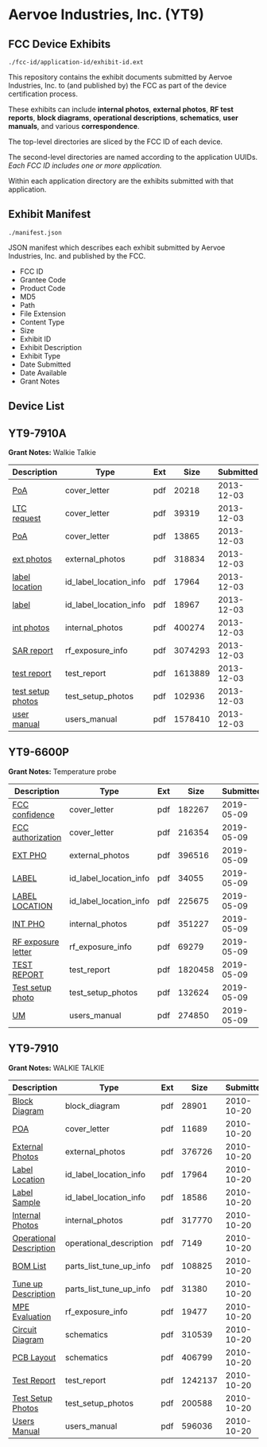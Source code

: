 # Aervoe Industries, Inc. (YT9)
## FCC Device Exhibits

```
./fcc-id/application-id/exhibit-id.ext
```

This repository contains the exhibit documents submitted by Aervoe Industries, Inc. to (and published by) the FCC as part of the device certification process.

These exhibits can include **internal photos**, **external photos**, **RF test reports**, **block diagrams**, **operational descriptions**, **schematics**, **user manuals**, and various **correspondence**.

The top-level directories are sliced by the FCC ID of each device.

The second-level directories are named according to the application UUIDs. *Each FCC ID includes one or more application.*

Within each application directory are the exhibits submitted with that application. 

## Exhibit Manifest

```
./manifest.json
```

JSON manifest which describes each exhibit submitted by Aervoe Industries, Inc. and published by the FCC.

- FCC ID
- Grantee Code
- Product Code
- MD5
- Path
- File Extension
- Content Type
- Size
- Exhibit ID
- Exhibit Description
- Exhibit Type
- Date Submitted
- Date Available
- Grant Notes

## Device List
## YT9-7910A
**Grant Notes:** Walkie Talkie

| Description | Type | Ext | Size | Submitted | Available |
| ----------- | ---- | --- | ---- | --------- | --------- |
| [PoA](YT9-7910A/d0cebd9e708893a30e2db1857cd24763/2132375.pdf) | cover_letter | pdf | 20218 | 2013-12-03 | 2013-12-03 |
| [LTC request](YT9-7910A/d0cebd9e708893a30e2db1857cd24763/2132376.pdf) | cover_letter | pdf | 39319 | 2013-12-03 | 2013-12-03 |
| [PoA](YT9-7910A/d0cebd9e708893a30e2db1857cd24763/2132383.pdf) | cover_letter | pdf | 13865 | 2013-12-03 | 2013-12-03 |
| [ext photos](YT9-7910A/d0cebd9e708893a30e2db1857cd24763/2132377.pdf) | external_photos | pdf | 318834 | 2013-12-03 | 2013-12-03 |
| [label location](YT9-7910A/d0cebd9e708893a30e2db1857cd24763/2132379.pdf) | id_label_location_info | pdf | 17964 | 2013-12-03 | 2013-12-03 |
| [label](YT9-7910A/d0cebd9e708893a30e2db1857cd24763/2132380.pdf) | id_label_location_info | pdf | 18967 | 2013-12-03 | 2013-12-03 |
| [int photos](YT9-7910A/d0cebd9e708893a30e2db1857cd24763/2132378.pdf) | internal_photos | pdf | 400274 | 2013-12-03 | 2013-12-03 |
| [SAR report](YT9-7910A/d0cebd9e708893a30e2db1857cd24763/2132382.pdf) | rf_exposure_info | pdf | 3074293 | 2013-12-03 | 2013-12-03 |
| [test report](YT9-7910A/d0cebd9e708893a30e2db1857cd24763/2132381.pdf) | test_report | pdf | 1613889 | 2013-12-03 | 2013-12-03 |
| [test setup photos](YT9-7910A/d0cebd9e708893a30e2db1857cd24763/2132384.pdf) | test_setup_photos | pdf | 102936 | 2013-12-03 | 2013-12-03 |
| [user manual](YT9-7910A/d0cebd9e708893a30e2db1857cd24763/2132386.pdf) | users_manual | pdf | 1578410 | 2013-12-03 | 2013-12-03 |
## YT9-6600P
**Grant Notes:** Temperature probe

| Description | Type | Ext | Size | Submitted | Available |
| ----------- | ---- | --- | ---- | --------- | --------- |
| [FCC confidence](YT9-6600P/1c516a5ee37d44a871b0623eede1c506/4269216.pdf) | cover_letter | pdf | 182267 | 2019-05-09 | 2019-05-09 |
| [FCC authorization](YT9-6600P/1c516a5ee37d44a871b0623eede1c506/4269217.pdf) | cover_letter | pdf | 216354 | 2019-05-09 | 2019-05-09 |
| [EXT PHO](YT9-6600P/1c516a5ee37d44a871b0623eede1c506/4269218.pdf) | external_photos | pdf | 396516 | 2019-05-09 | 2019-05-09 |
| [LABEL](YT9-6600P/1c516a5ee37d44a871b0623eede1c506/4269220.pdf) | id_label_location_info | pdf | 34055 | 2019-05-09 | 2019-05-09 |
| [LABEL LOCATION](YT9-6600P/1c516a5ee37d44a871b0623eede1c506/4269221.pdf) | id_label_location_info | pdf | 225675 | 2019-05-09 | 2019-05-09 |
| [INT PHO](YT9-6600P/1c516a5ee37d44a871b0623eede1c506/4269219.pdf) | internal_photos | pdf | 351227 | 2019-05-09 | 2019-05-09 |
| [RF exposure letter](YT9-6600P/1c516a5ee37d44a871b0623eede1c506/4269243.pdf) | rf_exposure_info | pdf | 69279 | 2019-05-09 | 2019-05-09 |
| [TEST REPORT](YT9-6600P/1c516a5ee37d44a871b0623eede1c506/4269379.pdf) | test_report | pdf | 1820458 | 2019-05-09 | 2019-05-09 |
| [Test setup photo](YT9-6600P/1c516a5ee37d44a871b0623eede1c506/4269224.pdf) | test_setup_photos | pdf | 132624 | 2019-05-09 | 2019-05-09 |
| [UM](YT9-6600P/1c516a5ee37d44a871b0623eede1c506/4269225.pdf) | users_manual | pdf | 274850 | 2019-05-09 | 2019-05-09 |
## YT9-7910
**Grant Notes:** WALKIE TALKIE

| Description | Type | Ext | Size | Submitted | Available |
| ----------- | ---- | --- | ---- | --------- | --------- |
| [Block Diagram](YT9-7910/f1684bc4405fa52021ee08351b0d13d3/1363333.pdf) | block_diagram | pdf | 28901 | 2010-10-20 | 2010-10-20 |
| [POA](YT9-7910/f1684bc4405fa52021ee08351b0d13d3/1363344.pdf) | cover_letter | pdf | 11689 | 2010-10-20 | 2010-10-20 |
| [External Photos](YT9-7910/f1684bc4405fa52021ee08351b0d13d3/1363336.pdf) | external_photos | pdf | 376726 | 2010-10-20 | 2010-10-20 |
| [Label Location](YT9-7910/f1684bc4405fa52021ee08351b0d13d3/1363338.pdf) | id_label_location_info | pdf | 17964 | 2010-10-20 | 2010-10-20 |
| [Label Sample](YT9-7910/f1684bc4405fa52021ee08351b0d13d3/1363339.pdf) | id_label_location_info | pdf | 18586 | 2010-10-20 | 2010-10-20 |
| [Internal Photos](YT9-7910/f1684bc4405fa52021ee08351b0d13d3/1363337.pdf) | internal_photos | pdf | 317770 | 2010-10-20 | 2010-10-20 |
| [Operational Description](YT9-7910/f1684bc4405fa52021ee08351b0d13d3/1363342.pdf) | operational_description | pdf | 7149 | 2010-10-20 | 2010-10-20 |
| [BOM List](YT9-7910/f1684bc4405fa52021ee08351b0d13d3/1363334.pdf) | parts_list_tune_up_info | pdf | 108825 | 2010-10-20 | 2010-10-20 |
| [Tune up Description](YT9-7910/f1684bc4405fa52021ee08351b0d13d3/1363346.pdf) | parts_list_tune_up_info | pdf | 31380 | 2010-10-20 | 2010-10-20 |
| [MPE Evaluation](YT9-7910/f1684bc4405fa52021ee08351b0d13d3/1363341.pdf) | rf_exposure_info | pdf | 19477 | 2010-10-20 | 2010-10-20 |
| [Circuit Diagram](YT9-7910/f1684bc4405fa52021ee08351b0d13d3/1363335.pdf) | schematics | pdf | 310539 | 2010-10-20 | 2010-10-20 |
| [PCB Layout](YT9-7910/f1684bc4405fa52021ee08351b0d13d3/1363343.pdf) | schematics | pdf | 406799 | 2010-10-20 | 2010-10-20 |
| [Test Report](YT9-7910/f1684bc4405fa52021ee08351b0d13d3/1363340.pdf) | test_report | pdf | 1242137 | 2010-10-20 | 2010-10-20 |
| [Test Setup Photos](YT9-7910/f1684bc4405fa52021ee08351b0d13d3/1363345.pdf) | test_setup_photos | pdf | 200588 | 2010-10-20 | 2010-10-20 |
| [Users Manual](YT9-7910/f1684bc4405fa52021ee08351b0d13d3/1363347.pdf) | users_manual | pdf | 596036 | 2010-10-20 | 2010-10-20 |
